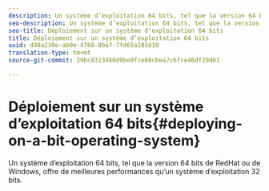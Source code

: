 ```yaml
---
description: Un système d’exploitation 64 bits, tel que la version 64 bits de RedHat ou de Windows, offre de meilleures performances qu’un système d’exploitation 32 bits.
seo-description: Un système d’exploitation 64 bits, tel que la version 64 bits de RedHat ou de Windows, offre de meilleures performances qu’un système d’exploitation 32 bits.
seo-title: Déploiement sur un système d’exploitation 64 bits
title: Déploiement sur un système d’exploitation 64 bits
uuid: d98a230e-ab0e-4768-8ba7-7fd65a103d10
translation-type: tm+mt
source-git-commit: 29bc8323460d9be0fce66cbea7c6fce46df20d61

---
```



# Déploiement sur un système d’exploitation 64 bits{#deploying-on-a-bit-operating-system}

Un système d’exploitation 64 bits, tel que la version 64 bits de RedHat ou de Windows, offre de meilleures performances qu’un système d’exploitation 32 bits.

